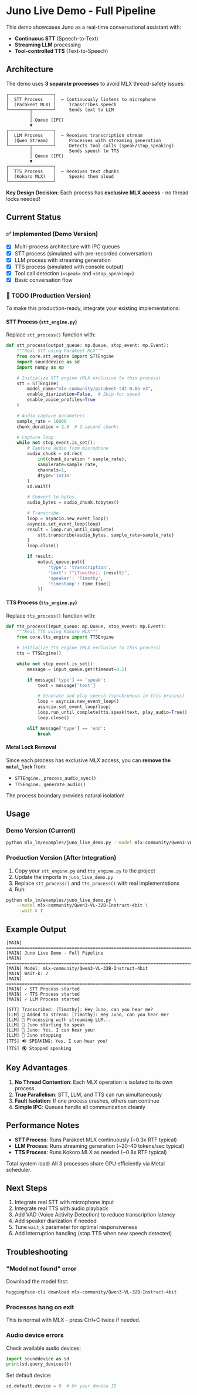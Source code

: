 # Juno Live Demo - Full Pipeline

This demo showcases Juno as a real-time conversational assistant with:
- **Continuous STT** (Speech-to-Text)
- **Streaming LLM** processing
- **Tool-controlled TTS** (Text-to-Speech)

## Architecture

The demo uses **3 separate processes** to avoid MLX thread-safety issues:

```
┌─────────────────┐
│  STT Process    │  ← Continuously listens to microphone
│  (Parakeet MLX) │     Transcribes speech
└────────┬────────┘     Sends text to LLM
         │
         │ Queue (IPC)
         ▼
┌─────────────────┐
│  LLM Process    │  ← Receives transcription stream
│  (Qwen Stream)  │     Processes with streaming generation
└────────┬────────┘     Detects tool calls (speak/stop_speaking)
         │              Sends speech to TTS
         │ Queue (IPC)
         ▼
┌─────────────────┐
│  TTS Process    │  ← Receives text chunks
│  (Kokoro MLX)   │     Speaks them aloud
└─────────────────┘
```

**Key Design Decision**: Each process has **exclusive MLX access** - no thread locks needed!

## Current Status

### ✅ Implemented (Demo Version)

- [x] Multi-process architecture with IPC queues
- [x] STT process (simulated with pre-recorded conversation)
- [x] LLM process with streaming generation
- [x] TTS process (simulated with console output)
- [x] Tool call detection (`<speak>` and `<stop_speaking>`)
- [x] Basic conversation flow

### 🚧 TODO (Production Version)

To make this production-ready, integrate your existing implementations:

#### STT Process (`stt_engine.py`)

Replace `stt_process()` function with:

```python
def stt_process(output_queue: mp.Queue, stop_event: mp.Event):
    """Real STT using Parakeet MLX"""
    from core.stt_engine import STTEngine
    import sounddevice as sd
    import numpy as np

    # Initialize STT engine (MLX exclusive to this process)
    stt = STTEngine(
        model_name="mlx-community/parakeet-tdt-0.6b-v3",
        enable_diarization=False,  # Skip for speed
        enable_voice_profiles=True
    )

    # Audio capture parameters
    sample_rate = 16000
    chunk_duration = 2.0  # 2-second chunks

    # Capture loop
    while not stop_event.is_set():
        # Capture audio from microphone
        audio_chunk = sd.rec(
            int(chunk_duration * sample_rate),
            samplerate=sample_rate,
            channels=1,
            dtype='int16'
        )
        sd.wait()

        # Convert to bytes
        audio_bytes = audio_chunk.tobytes()

        # Transcribe
        loop = asyncio.new_event_loop()
        asyncio.set_event_loop(loop)
        result = loop.run_until_complete(
            stt.transcribe(audio_bytes, sample_rate=sample_rate)
        )
        loop.close()

        if result:
            output_queue.put({
                'type': 'transcription',
                'text': f"[Timothy]: {result}",
                'speaker': 'Timothy',
                'timestamp': time.time()
            })
```

#### TTS Process (`tts_engine.py`)

Replace `tts_process()` function with:

```python
def tts_process(input_queue: mp.Queue, stop_event: mp.Event):
    """Real TTS using Kokoro MLX"""
    from core.tts_engine import TTSEngine

    # Initialize TTS engine (MLX exclusive to this process)
    tts = TTSEngine()

    while not stop_event.is_set():
        message = input_queue.get(timeout=0.1)

        if message['type'] == 'speak':
            text = message['text']

            # Generate and play speech (synchronous in this process)
            loop = asyncio.new_event_loop()
            asyncio.set_event_loop(loop)
            loop.run_until_complete(tts.speak(text, play_audio=True))
            loop.close()

        elif message['type'] == 'end':
            break
```

#### Metal Lock Removal

Since each process has exclusive MLX access, you can **remove the `metal_lock`** from:
- `STTEngine._process_audio_sync()`
- `TTSEngine._generate_audio()`

The process boundary provides natural isolation!

## Usage

### Demo Version (Current)

```bash
python mlx_lm/examples/juno_live_demo.py --model mlx-community/Qwen3-VL-32B-Instruct-4bit --wait-k 7
```

### Production Version (After Integration)

1. Copy your `stt_engine.py` and `tts_engine.py` to the project
2. Update the imports in `juno_live_demo.py`
3. Replace `stt_process()` and `tts_process()` with real implementations
4. Run:

```bash
python mlx_lm/examples/juno_live_demo.py \
    --model mlx-community/Qwen3-VL-32B-Instruct-4bit \
    --wait-k 7
```

## Example Output

```
[MAIN] ================================================================================
[MAIN] Juno Live Demo - Full Pipeline
[MAIN] ================================================================================
[MAIN] Model: mlx-community/Qwen3-VL-32B-Instruct-4bit
[MAIN] Wait-k: 7
[MAIN] ================================================================================
[MAIN] ✓ STT Process started
[MAIN] ✓ TTS Process started
[MAIN] ✓ LLM Process started

[STT] Transcribed: [Timothy]: Hey Juno, can you hear me?
[LLM] 📝 Added to stream: [Timothy]: Hey Juno, can you hear me?
[LLM] 🤖 Processing with streaming LLM...
[LLM] 🎤 Juno starting to speak
[LLM] 💬 Juno: Yes, I can hear you!
[LLM] 🛑 Juno stopping
[TTS] 🔊 SPEAKING: Yes, I can hear you!
[TTS] 🔇 Stopped speaking
```

## Key Advantages

1. **No Thread Contention**: Each MLX operation is isolated to its own process
2. **True Parallelism**: STT, LLM, and TTS can run simultaneously
3. **Fault Isolation**: If one process crashes, others can continue
4. **Simple IPC**: Queues handle all communication cleanly

## Performance Notes

- **STT Process**: Runs Parakeet MLX continuously (~0.3x RTF typical)
- **LLM Process**: Runs streaming generation (~20-40 tokens/sec typical)
- **TTS Process**: Runs Kokoro MLX as needed (~0.8x RTF typical)

Total system load: All 3 processes share GPU efficiently via Metal scheduler.

## Next Steps

1. Integrate real STT with microphone input
2. Integrate real TTS with audio playback
3. Add VAD (Voice Activity Detection) to reduce transcription latency
4. Add speaker diarization if needed
5. Tune `wait_k` parameter for optimal responsiveness
6. Add interruption handling (stop TTS when new speech detected)

## Troubleshooting

### "Model not found" error

Download the model first:
```bash
huggingface-cli download mlx-community/Qwen3-VL-32B-Instruct-4bit
```

### Processes hang on exit

This is normal with MLX - press Ctrl+C twice if needed.

### Audio device errors

Check available audio devices:
```python
import sounddevice as sd
print(sd.query_devices())
```

Set default device:
```python
sd.default.device = 0  # Or your device ID
```
